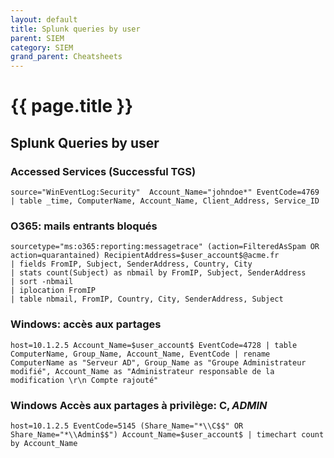 ```yaml
---
layout: default
title: Splunk queries by user
parent: SIEM
category: SIEM
grand_parent: Cheatsheets
---
```


# {{ page.title }}

## Splunk Queries by user 

### Accessed Services (Successful TGS) 
```
source="WinEventLog:Security"  Account_Name="johndoe*" EventCode=4769 | table _time, ComputerName, Account_Name, Client_Address, Service_ID
```

### O365: mails entrants bloqués

```
sourcetype="ms:o365:reporting:messagetrace" (action=FilteredAsSpam OR action=quarantained) RecipientAddress=$user_account$@acme.fr
| fields FromIP, Subject, SenderAddress, Country, City
| stats count(Subject) as nbmail by FromIP, Subject, SenderAddress
| sort -nbmail
| iplocation FromIP
| table nbmail, FromIP, Country, City, SenderAddress, Subject
```

### Windows: accès aux partages

```
host=10.1.2.5 Account_Name=$user_account$ EventCode=4728 | table ComputerName, Group_Name, Account_Name, EventCode | rename ComputerName as "Serveur AD", Group_Name as "Groupe Administrateur modifié", Account_Name as "Administrateur responsable de la modification \r\n Compte rajouté"
```

### Windows Accès aux partages à privilège: C$, ADMIN$</title>

```
host=10.1.2.5 EventCode=5145 (Share_Name="*\\C$$" OR Share_Name="*\\Admin$$") Account_Name=$user_account$ | timechart count by Account_Name
```
